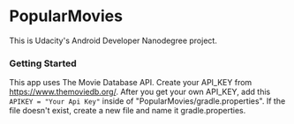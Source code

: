 # PopularMovies
This is Udacity's Android Developer Nanodegree project.

### Getting Started
This app uses The Movie Database API. Create your API_KEY from https://www.themoviedb.org/.
After you get your own API_KEY, add this ```APIKEY = "Your Api Key"``` inside of "PopularMovies/gradle.properties".
If the file doesn't exist, create a new file and name it gradle.properties.
